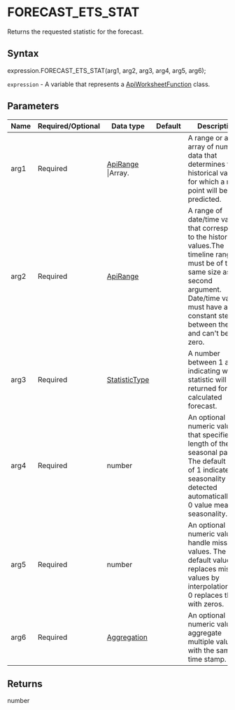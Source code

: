 # FORECAST_ETS_STAT

Returns the requested statistic for the forecast.

## Syntax

expression.FORECAST_ETS_STAT(arg1, arg2, arg3, arg4, arg5, arg6);

`expression` - A variable that represents a [ApiWorksheetFunction](../ApiWorksheetFunction.md) class.

## Parameters

| **Name** | **Required/Optional** | **Data type** | **Default** | **Description** |
| ------------- | ------------- | ------------- | ------------- | ------------- |
| arg1 | Required | [ApiRange](../../ApiRange/ApiRange.md) &#124;Array.<number> |  | A range or an array of numeric data that determines the historical values for which a new point will be predicted. |
| arg2 | Required | [ApiRange](../../ApiRange/ApiRange.md) |  | A range of date/time values that correspond to the historical values.The timeline range must be of the same size as the second argument. Date/time values must have a constant step between them and can't be zero. |
| arg3 | Required | [StatisticType](../../Enumeration/StatisticType.md) |  | A number between 1 and 8, indicating which statistic will be returned for the calculated forecast. |
| arg4 | Required | number |  | An optional numeric value that specifies the length of the seasonal pattern. The default value of 1 indicates seasonality is detected automatically.The 0 value means no seasonality. |
| arg5 | Required | number |  | An optional numeric value to handle missing values. The default value of 1 replaces missing values by interpolation, and 0 replaces them with zeros. |
| arg6 | Required | [Aggregation](../../Enumeration/Aggregation.md) |  | An optional numeric value to aggregate multiple values with the same time stamp. |

## Returns

number